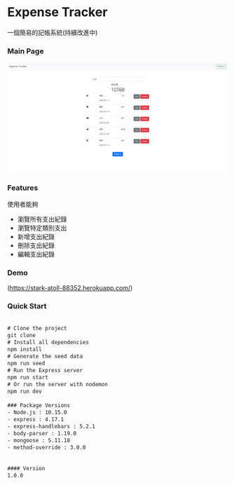 # Expense Tracker
一個簡易的記帳系統(持續改進中)

### Main Page
![](https://github.com/james556674/expense-tracker-express/blob/master/project_picture.PNG)

### Features
使用者能夠
- 瀏覽所有支出紀錄
- 瀏覽特定類別支出
- 新增支出紀錄
- 刪除支出紀錄
- 編輯支出紀錄

### Demo
(https://stark-atoll-88352.herokuapp.com/)


### Quick Start
```

# Clone the project
git clone 
# Install all dependencies
npm install
# Generate the seed data
npm run seed
# Run the Express server
npm run start
# Or run the server with nodemon
npm run dev

### Package Versions
- Node.js : 10.15.0
- express : 4.17.1
- express-handlebars : 5.2.1
- body-parser : 1.19.0
- mongoose : 5.11.18
- method-override : 3.0.0


#### Version
1.0.0
